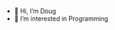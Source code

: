 - 👋 Hi, I’m Doug
- 👀 I’m interested in Programming

<!---
GadgetFL/GadgetFL is a ✨ special ✨ repository because its `README.md` (this file) appears on your GitHub profile.
You can click the Preview link to take a look at your changes.
--->

